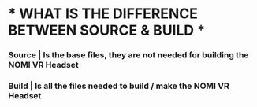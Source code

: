 # * **WHAT IS THE DIFFERENCE BETWEEN SOURCE & BUILD** *
### Source | Is the base files, they are not needed for building the NOMI VR Headset
### Build | Is all the files needed to build / make the NOMI VR Headset
